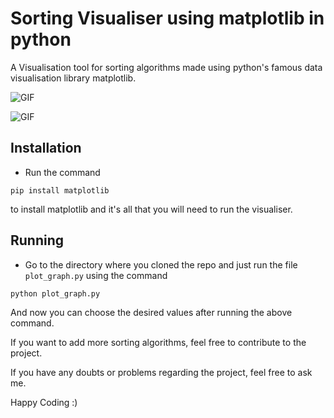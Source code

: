 # Sorting Visualiser using matplotlib in python

A Visualisation tool for sorting algorithms made using python's famous data visualisation library matplotlib.

![GIF](https://github.com/sharma-kunal/Sorting-Visualiser/blob/master/media/video_1.gif)

![GIF](https://github.com/sharma-kunal/Sorting-Visualiser/blob/master/media/video_2.gif)

## Installation

* Run the command

```
pip install matplotlib
```

to install matplotlib and it's all that you will need to run the visualiser.

## Running

* Go to the directory where you cloned the repo and just run the file `plot_graph.py` using the command

```
python plot_graph.py
```

And now you can choose the desired values after running the above command.

If you want to add more sorting algorithms, feel free to contribute to the project.

If you have any doubts or problems regarding the project, feel free to ask me.

Happy Coding :)
